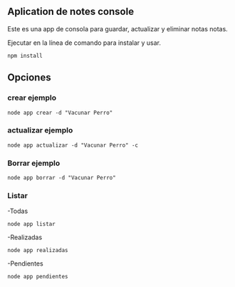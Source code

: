 ## Aplication de notes console

Este es una app de consola para guardar, actualizar y eliminar notas notas.

Ejecutar en la línea de comando para instalar y usar.

``` 
npm install
``` 
## Opciones

### crear ejemplo
``` 
node app crear -d "Vacunar Perro"
``` 

### actualizar ejemplo

``` 
node app actualizar -d "Vacunar Perro" -c
```

### Borrar ejemplo

``` 
node app borrar -d "Vacunar Perro"
```
### Listar

-Todas
``` 
node app listar
```

-Realizadas
``` 
node app realizadas
```

-Pendientes
``` 
node app pendientes
```


